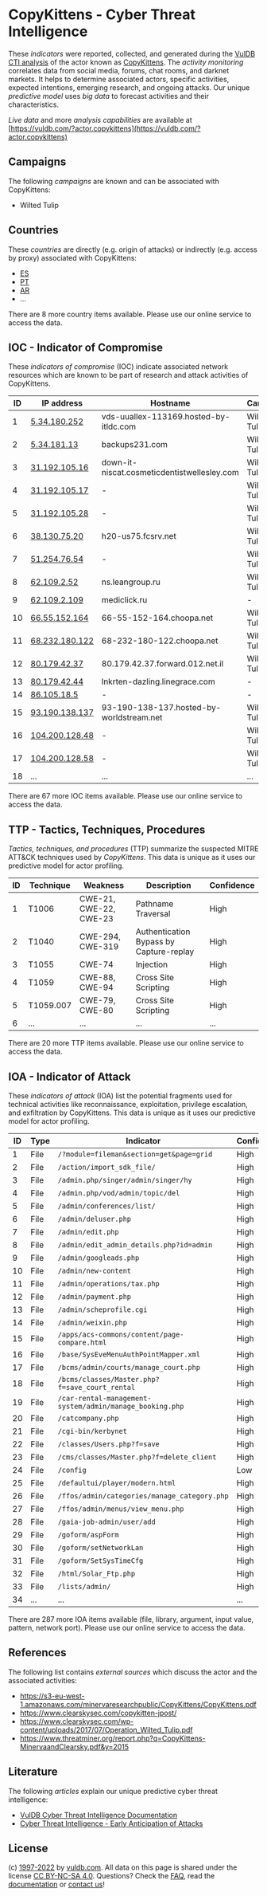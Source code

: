 # CopyKittens - Cyber Threat Intelligence

These _indicators_ were reported, collected, and generated during the [VulDB CTI analysis](https://vuldb.com/?kb.cti) of the actor known as [CopyKittens](https://vuldb.com/?actor.copykittens). The _activity monitoring_ correlates data from social media, forums, chat rooms, and darknet markets. It helps to determine associated actors, specific activities, expected intentions, emerging research, and ongoing attacks. Our unique _predictive model_ uses _big data_ to forecast activities and their characteristics.

_Live data_ and more _analysis capabilities_ are available at [https://vuldb.com/?actor.copykittens](https://vuldb.com/?actor.copykittens)

## Campaigns

The following _campaigns_ are known and can be associated with CopyKittens:

* Wilted Tulip

## Countries

These _countries_ are directly (e.g. origin of attacks) or indirectly (e.g. access by proxy) associated with CopyKittens:

* [ES](https://vuldb.com/?country.es)
* [PT](https://vuldb.com/?country.pt)
* [AR](https://vuldb.com/?country.ar)
* ...

There are 8 more country items available. Please use our online service to access the data.

## IOC - Indicator of Compromise

These _indicators of compromise_ (IOC) indicate associated network resources which are known to be part of research and attack activities of CopyKittens.

ID | IP address | Hostname | Campaign | Confidence
-- | ---------- | -------- | -------- | ----------
1 | [5.34.180.252](https://vuldb.com/?ip.5.34.180.252) | vds-uuallex-113169.hosted-by-itldc.com | Wilted Tulip | High
2 | [5.34.181.13](https://vuldb.com/?ip.5.34.181.13) | backups231.com | Wilted Tulip | High
3 | [31.192.105.16](https://vuldb.com/?ip.31.192.105.16) | down-it-niscat.cosmeticdentistwellesley.com | Wilted Tulip | High
4 | [31.192.105.17](https://vuldb.com/?ip.31.192.105.17) | - | Wilted Tulip | High
5 | [31.192.105.28](https://vuldb.com/?ip.31.192.105.28) | - | Wilted Tulip | High
6 | [38.130.75.20](https://vuldb.com/?ip.38.130.75.20) | h20-us75.fcsrv.net | Wilted Tulip | High
7 | [51.254.76.54](https://vuldb.com/?ip.51.254.76.54) | - | Wilted Tulip | High
8 | [62.109.2.52](https://vuldb.com/?ip.62.109.2.52) | ns.leangroup.ru | Wilted Tulip | High
9 | [62.109.2.109](https://vuldb.com/?ip.62.109.2.109) | mediclick.ru | - | High
10 | [66.55.152.164](https://vuldb.com/?ip.66.55.152.164) | 66-55-152-164.choopa.net | Wilted Tulip | High
11 | [68.232.180.122](https://vuldb.com/?ip.68.232.180.122) | 68-232-180-122.choopa.net | Wilted Tulip | High
12 | [80.179.42.37](https://vuldb.com/?ip.80.179.42.37) | 80.179.42.37.forward.012.net.il | Wilted Tulip | High
13 | [80.179.42.44](https://vuldb.com/?ip.80.179.42.44) | lnkrten-dazling.linegrace.com | - | High
14 | [86.105.18.5](https://vuldb.com/?ip.86.105.18.5) | - | - | High
15 | [93.190.138.137](https://vuldb.com/?ip.93.190.138.137) | 93-190-138-137.hosted-by-worldstream.net | Wilted Tulip | High
16 | [104.200.128.48](https://vuldb.com/?ip.104.200.128.48) | - | Wilted Tulip | High
17 | [104.200.128.58](https://vuldb.com/?ip.104.200.128.58) | - | Wilted Tulip | High
18 | ... | ... | ... | ...

There are 67 more IOC items available. Please use our online service to access the data.

## TTP - Tactics, Techniques, Procedures

_Tactics, techniques, and procedures_ (TTP) summarize the suspected MITRE ATT&CK techniques used by _CopyKittens_. This data is unique as it uses our predictive model for actor profiling.

ID | Technique | Weakness | Description | Confidence
-- | --------- | -------- | ----------- | ----------
1 | T1006 | CWE-21, CWE-22, CWE-23 | Pathname Traversal | High
2 | T1040 | CWE-294, CWE-319 | Authentication Bypass by Capture-replay | High
3 | T1055 | CWE-74 | Injection | High
4 | T1059 | CWE-88, CWE-94 | Cross Site Scripting | High
5 | T1059.007 | CWE-79, CWE-80 | Cross Site Scripting | High
6 | ... | ... | ... | ...

There are 20 more TTP items available. Please use our online service to access the data.

## IOA - Indicator of Attack

These _indicators of attack_ (IOA) list the potential fragments used for technical activities like reconnaissance, exploitation, privilege escalation, and exfiltration by CopyKittens. This data is unique as it uses our predictive model for actor profiling.

ID | Type | Indicator | Confidence
-- | ---- | --------- | ----------
1 | File | `/?module=fileman&section=get&page=grid` | High
2 | File | `/action/import_sdk_file/` | High
3 | File | `/admin.php/singer/admin/singer/hy` | High
4 | File | `/admin.php/vod/admin/topic/del` | High
5 | File | `/admin/conferences/list/` | High
6 | File | `/admin/deluser.php` | High
7 | File | `/admin/edit.php` | High
8 | File | `/admin/edit_admin_details.php?id=admin` | High
9 | File | `/admin/googleads.php` | High
10 | File | `/admin/new-content` | High
11 | File | `/admin/operations/tax.php` | High
12 | File | `/admin/payment.php` | High
13 | File | `/admin/scheprofile.cgi` | High
14 | File | `/admin/weixin.php` | High
15 | File | `/apps/acs-commons/content/page-compare.html` | High
16 | File | `/base/SysEveMenuAuthPointMapper.xml` | High
17 | File | `/bcms/admin/courts/manage_court.php` | High
18 | File | `/bcms/classes/Master.php?f=save_court_rental` | High
19 | File | `/car-rental-management-system/admin/manage_booking.php` | High
20 | File | `/catcompany.php` | High
21 | File | `/cgi-bin/kerbynet` | High
22 | File | `/classes/Users.php?f=save` | High
23 | File | `/cms/classes/Master.php?f=delete_client` | High
24 | File | `/config` | Low
25 | File | `/defaultui/player/modern.html` | High
26 | File | `/ffos/admin/categories/manage_category.php` | High
27 | File | `/ffos/admin/menus/view_menu.php` | High
28 | File | `/gaia-job-admin/user/add` | High
29 | File | `/goform/aspForm` | High
30 | File | `/goform/setNetworkLan` | High
31 | File | `/goform/SetSysTimeCfg` | High
32 | File | `/html/Solar_Ftp.php` | High
33 | File | `/lists/admin/` | High
34 | ... | ... | ...

There are 287 more IOA items available (file, library, argument, input value, pattern, network port). Please use our online service to access the data.

## References

The following list contains _external sources_ which discuss the actor and the associated activities:

* https://s3-eu-west-1.amazonaws.com/minervaresearchpublic/CopyKittens/CopyKittens.pdf
* https://www.clearskysec.com/copykitten-jpost/
* https://www.clearskysec.com/wp-content/uploads/2017/07/Operation_Wilted_Tulip.pdf
* https://www.threatminer.org/report.php?q=CopyKittens-MinervaandClearsky.pdf&y=2015

## Literature

The following _articles_ explain our unique predictive cyber threat intelligence:

* [VulDB Cyber Threat Intelligence Documentation](https://vuldb.com/?kb.cti)
* [Cyber Threat Intelligence - Early Anticipation of Attacks](https://www.scip.ch/en/?labs.20201022)

## License

(c) [1997-2022](https://vuldb.com/?kb.changelog) by [vuldb.com](https://vuldb.com/?kb.about). All data on this page is shared under the license [CC BY-NC-SA 4.0](https://creativecommons.org/licenses/by-nc-sa/4.0/). Questions? Check the [FAQ](https://vuldb.com/?kb.faq), read the [documentation](https://vuldb.com/?kb) or [contact us](https://vuldb.com/?contact)!
